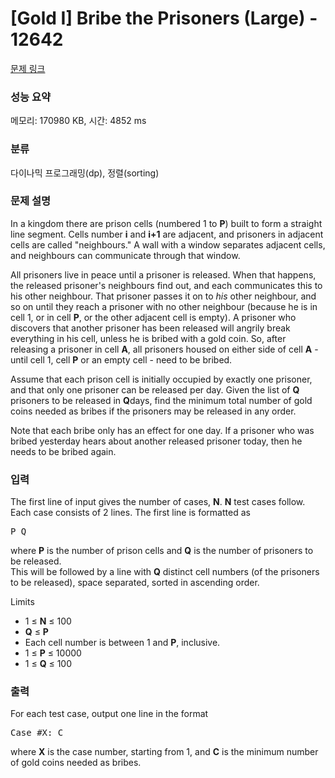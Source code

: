 # [Gold I] Bribe the Prisoners (Large) - 12642 

[문제 링크](https://www.acmicpc.net/problem/12642) 

### 성능 요약

메모리: 170980 KB, 시간: 4852 ms

### 분류

다이나믹 프로그래밍(dp), 정렬(sorting)

### 문제 설명

<p>In a kingdom there are prison cells (numbered 1 to <strong>P</strong>) built to form a straight line segment. Cells number <strong>i</strong> and <strong>i+1</strong> are adjacent, and prisoners in adjacent cells are called "neighbours." A wall with a window separates adjacent cells, and neighbours can communicate through that window. </p>

<p>All prisoners live in peace until a prisoner is released. When that happens, the released prisoner's neighbours find out, and each communicates this to his other neighbour. That prisoner passes it on to <em>his</em> other neighbour, and so on until they reach a prisoner with no other neighbour (because he is in cell 1, or in cell <strong>P</strong>, or the other adjacent cell is empty). A prisoner who discovers that another prisoner has been released will angrily break everything in his cell, unless he is bribed with a gold coin. So, after releasing a prisoner in cell <strong>A</strong>, all prisoners housed on either side of cell <strong>A</strong> - until cell 1, cell <strong>P</strong> or an empty cell - need to be bribed.</p>

<p>Assume that each prison cell is initially occupied by exactly one prisoner, and that only one prisoner can be released per day. Given the list of <strong>Q</strong> prisoners to be released in <strong>Q</strong>days, find the minimum total number of gold coins needed as bribes if the prisoners may be released in any order.</p>

<p>Note that each bribe only has an effect for one day. If a prisoner who was bribed yesterday hears about another released prisoner today, then he needs to be bribed again.</p>

### 입력 

 <p>The first line of input gives the number of cases, <strong>N</strong>. <strong>N</strong> test cases follow. Each case consists of 2 lines. The first line is formatted as</p>

<pre>P Q</pre>

<p>where <strong>P</strong> is the number of prison cells and <strong>Q</strong> is the number of prisoners to be released.<br>
This will be followed by a line with <strong>Q</strong> distinct cell numbers (of the prisoners to be released), space separated, sorted in ascending order.</p>

<p>Limits</p>

<ul>
	<li>1 ≤ <strong>N</strong> ≤ 100</li>
	<li><strong>Q</strong> ≤ <strong>P</strong></li>
	<li>Each cell number is between 1 and <strong>P</strong>, inclusive.</li>
	<li>1 ≤ <strong>P</strong> ≤ 10000</li>
	<li>1 ≤ <strong>Q</strong> ≤ 100</li>
</ul>

### 출력 

 <p>For each test case, output one line in the format</p>

<pre>Case #X: C</pre>

<p>where <strong>X</strong> is the case number, starting from 1, and <strong>C</strong> is the minimum number of gold coins needed as bribes.</p>

